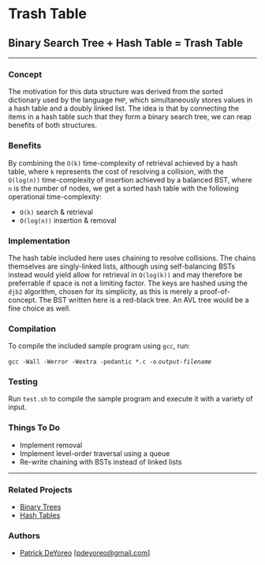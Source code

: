 # Trash Table

## Binary Search **Tr**ee + H**ash** **Table** = **Trash Table**

---

### Concept

The motivation for this data structure was derived from the sorted dictionary used
by the language `PHP`, which simultaneously stores values in a hash table and a doubly linked list. The idea is that by connecting the items in a hash table such that they form a binary search tree, we can reap benefits of both structures.

### Benefits

By combining the `O(k)` time-complexity of retrieval achieved by a hash table, where
`k` represents the cost of resolving a collision, with the `O(log(n))` time-complexity
of insertion achieved by a balanced BST, where `n` is the number of nodes, we get a
sorted hash table with the following operational time-complexity:

* `O(k)` search & retrieval
* `O(log(n))` insertion & removal

### Implementation

The hash table included here uses chaining to resolve collisions. The chains themselves are singly-linked lists,
although using self-balancing BSTs instead would yield allow for retrieval in `O(log(k))` and may therefore be
preferrable if space is not a limiting factor. The keys are hashed using the `djb2` algorithm, chosen for its
simplicity, as this is merely a proof-of-concept. The BST written here is a red-black tree. An AVL tree would
be a fine choice as well.

### Compilation

To compile the included sample program using `gcc`, run:

`gcc -Wall -Werror -Wextra -pedantic *.c -o`
_`output-filename`_

### Testing

Run `test.sh` to compile the sample program and execute it with a variety of input.

### Things To Do

* Implement removal
* Implement level-order traversal using a queue
* Re-write chaining with BSTs instead of linked lists

---

### Related Projects

- [Binary Trees](https://github.com/patrickdeyoreo/holbertonschool-low_level_programming/tree/master/0x1D-binary_trees)
- [Hash Tables](https://github.com/patrickdeyoreo/holbertonschool-low_level_programming/tree/master/0x1A-hash_tables)


### Authors

- [Patrick DeYoreo](https://github.com/patrickdeyoreo/)
\[[pdeyoreo@gmail.com](mailto:pdeyoreo@gmail.com)\]

